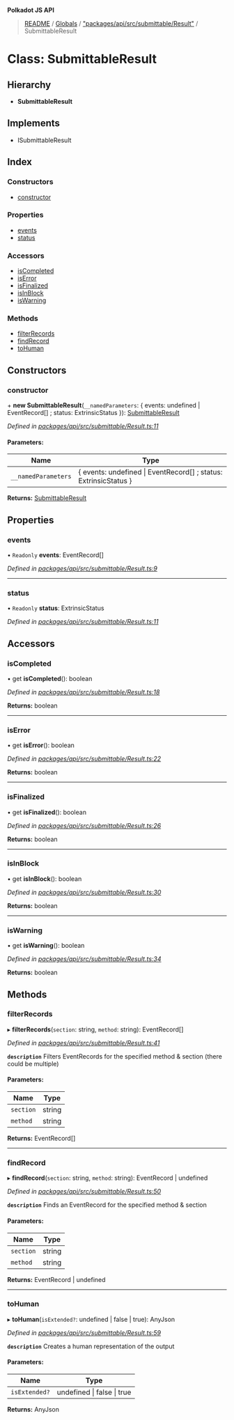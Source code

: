 **Polkadot JS API**

> [README](../README.md) / [Globals](../globals.md) / ["packages/api/src/submittable/Result"](../modules/_packages_api_src_submittable_result_.md) / SubmittableResult

# Class: SubmittableResult

## Hierarchy

* **SubmittableResult**

## Implements

* ISubmittableResult

## Index

### Constructors

* [constructor](_packages_api_src_submittable_result_.submittableresult.md#constructor)

### Properties

* [events](_packages_api_src_submittable_result_.submittableresult.md#events)
* [status](_packages_api_src_submittable_result_.submittableresult.md#status)

### Accessors

* [isCompleted](_packages_api_src_submittable_result_.submittableresult.md#iscompleted)
* [isError](_packages_api_src_submittable_result_.submittableresult.md#iserror)
* [isFinalized](_packages_api_src_submittable_result_.submittableresult.md#isfinalized)
* [isInBlock](_packages_api_src_submittable_result_.submittableresult.md#isinblock)
* [isWarning](_packages_api_src_submittable_result_.submittableresult.md#iswarning)

### Methods

* [filterRecords](_packages_api_src_submittable_result_.submittableresult.md#filterrecords)
* [findRecord](_packages_api_src_submittable_result_.submittableresult.md#findrecord)
* [toHuman](_packages_api_src_submittable_result_.submittableresult.md#tohuman)

## Constructors

### constructor

\+ **new SubmittableResult**(`__namedParameters`: { events: undefined \| EventRecord[] ; status: ExtrinsicStatus  }): [SubmittableResult](_packages_api_src_submittable_result_.submittableresult.md)

*Defined in [packages/api/src/submittable/Result.ts:11](https://github.com/polkadot-js/api/blob/c27e41be3/packages/api/src/submittable/Result.ts#L11)*

#### Parameters:

Name | Type |
------ | ------ |
`__namedParameters` | { events: undefined \| EventRecord[] ; status: ExtrinsicStatus  } |

**Returns:** [SubmittableResult](_packages_api_src_submittable_result_.submittableresult.md)

## Properties

### events

• `Readonly` **events**: EventRecord[]

*Defined in [packages/api/src/submittable/Result.ts:9](https://github.com/polkadot-js/api/blob/c27e41be3/packages/api/src/submittable/Result.ts#L9)*

___

### status

• `Readonly` **status**: ExtrinsicStatus

*Defined in [packages/api/src/submittable/Result.ts:11](https://github.com/polkadot-js/api/blob/c27e41be3/packages/api/src/submittable/Result.ts#L11)*

## Accessors

### isCompleted

• get **isCompleted**(): boolean

*Defined in [packages/api/src/submittable/Result.ts:18](https://github.com/polkadot-js/api/blob/c27e41be3/packages/api/src/submittable/Result.ts#L18)*

**Returns:** boolean

___

### isError

• get **isError**(): boolean

*Defined in [packages/api/src/submittable/Result.ts:22](https://github.com/polkadot-js/api/blob/c27e41be3/packages/api/src/submittable/Result.ts#L22)*

**Returns:** boolean

___

### isFinalized

• get **isFinalized**(): boolean

*Defined in [packages/api/src/submittable/Result.ts:26](https://github.com/polkadot-js/api/blob/c27e41be3/packages/api/src/submittable/Result.ts#L26)*

**Returns:** boolean

___

### isInBlock

• get **isInBlock**(): boolean

*Defined in [packages/api/src/submittable/Result.ts:30](https://github.com/polkadot-js/api/blob/c27e41be3/packages/api/src/submittable/Result.ts#L30)*

**Returns:** boolean

___

### isWarning

• get **isWarning**(): boolean

*Defined in [packages/api/src/submittable/Result.ts:34](https://github.com/polkadot-js/api/blob/c27e41be3/packages/api/src/submittable/Result.ts#L34)*

**Returns:** boolean

## Methods

### filterRecords

▸ **filterRecords**(`section`: string, `method`: string): EventRecord[]

*Defined in [packages/api/src/submittable/Result.ts:41](https://github.com/polkadot-js/api/blob/c27e41be3/packages/api/src/submittable/Result.ts#L41)*

**`description`** Filters EventRecords for the specified method & section (there could be multiple)

#### Parameters:

Name | Type |
------ | ------ |
`section` | string |
`method` | string |

**Returns:** EventRecord[]

___

### findRecord

▸ **findRecord**(`section`: string, `method`: string): EventRecord \| undefined

*Defined in [packages/api/src/submittable/Result.ts:50](https://github.com/polkadot-js/api/blob/c27e41be3/packages/api/src/submittable/Result.ts#L50)*

**`description`** Finds an EventRecord for the specified method & section

#### Parameters:

Name | Type |
------ | ------ |
`section` | string |
`method` | string |

**Returns:** EventRecord \| undefined

___

### toHuman

▸ **toHuman**(`isExtended?`: undefined \| false \| true): AnyJson

*Defined in [packages/api/src/submittable/Result.ts:59](https://github.com/polkadot-js/api/blob/c27e41be3/packages/api/src/submittable/Result.ts#L59)*

**`description`** Creates a human representation of the output

#### Parameters:

Name | Type |
------ | ------ |
`isExtended?` | undefined \| false \| true |

**Returns:** AnyJson
